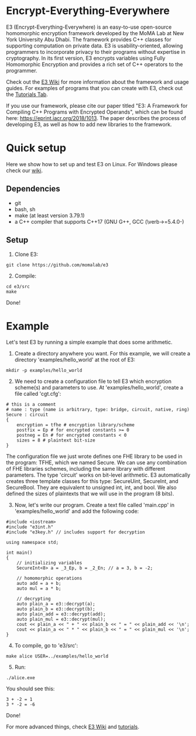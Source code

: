 # Encrypt-Everything-Everywhere
E3 (Encrypt-Everything-Everywhere) is an easy-to-use open-source homomorphic encryption framework developed by the MoMA Lab at New York University Abu Dhabi. The framework provides C++ classes for supporting computation on private data. E3 is usability-oriented, allowing programmers to incorporate privacy to their programs without expertise in cryptography. In its first version, E3 encrypts variables using Fully Homomorphic Encryption and provides a rich set of C++ operators to the programmer.

Check out the [E3 Wiki](https://github.com/momalab/e3/wiki) for more information about the framework and usage guides. For examples of programs that you can create with E3, check out the [Tutorials Tab](./tutorials).

If you use our framework, please cite our paper titled "E3: A Framework for Compiling C++ Programs with Encrypted Operands", which can be found here: https://eprint.iacr.org/2018/1013. The paper describes the process of developing E3, as well as how to add new libraries to the framework.

# Quick setup

Here we show how to set up and test E3 on Linux. For Windows please check our [wiki](https://github.com/momalab/e3/wiki/installing-e3#setting-up-e3-in-windows).

## Dependencies

* git
* bash, sh
* make (at least version 3.79.1)
* a C++ compiler that supports C++17 (GNU G++, GCC (\verb->=5.4.0-)

## Setup

1. Clone E3:
```
git clone https://github.com/momalab/e3
```

2. Compile:
```
cd e3/src
make
```

Done!

# Example

Let's test E3 by running a simple example that does some arithmetic.

1. Create a directory anywhere you want. For this example, we will create a directory 'examples/hello_world' at the root of E3:
```
mkdir -p examples/hello_world
```

2. We need to create a configuration file to tell E3 which encryption scheme(s) and parameters to use. At 'examples/hello_world', create a file called 'cgt.cfg':
```
# this is a comment
# name : type (name is arbitrary, type: bridge, circuit, native, ring)
Secure : circuit
{
    encryption = tfhe # encryption library/scheme
    postfix = Ep # for encrypted constants >= 0
    postneg = En # for encrypted constants < 0
    sizes = 8 # plaintext bit-size
}

```
The configuration file we just wrote defines one FHE library to be used in the program: TFHE, which we named Secure. We can use any combination of FHE libraries schemes, including the same library with different parameters.
The type 'circuit' works on bit-level arithmetic. E3 automatically creates three template classes for this type: SecureUint, SecureInt, and SecureBool. They are equivalent to unsigned int, int, and bool. We also defined the sizes of plaintexts that we will use in the program (8 bits).

3. Now, let's write our program. Create a text file called 'main.cpp' in 'examples/hello_world' and add the following code:
```
#include <iostream>
#include "e3int.h"
#include "e3key.h" // includes support for decryption

using namespace std;

int main()
{
    // initializing variables
    SecureInt<8> a = _3_Ep, b = _2_En; // a = 3, b = -2;

    // homomorphic operations
    auto add = a + b;
    auto mul = a * b;

    // decrypting
    auto plain_a = e3::decrypt(a);
    auto plain_b = e3::decrypt(b);
    auto plain_add = e3::decrypt(add);
    auto plain_mul = e3::decrypt(mul);
    cout << plain_a << " + " << plain_b << " = " << plain_add << '\n';
    cout << plain_a << " * " << plain_b << " = " << plain_mul << '\n';
}

```

4. To compile, go to 'e3/src':
```
make alice USER=../examples/hello_world
```

5. Run:
```
./alice.exe
```
You should see this:
```
3 + -2 = 1
3 * -2 = -6
```

Done!

For more advanced things, check [E3 Wiki](https://github.com/momalab/e3/wiki) and [tutorials](./tutorials).
